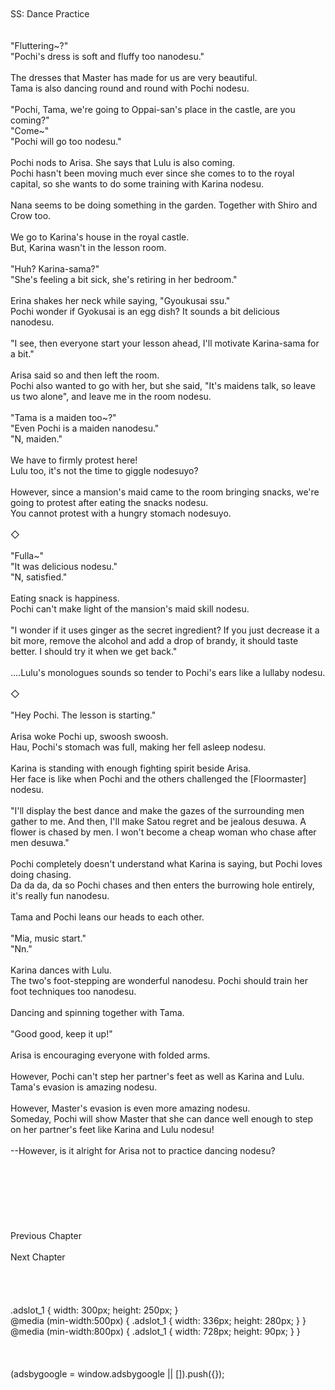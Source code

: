 <br/>
<br/>
SS: Dance Practice<br/>
<br/>
 <br/>
"Fluttering~?"<br/>
"Pochi's dress is soft and fluffy too nanodesu."<br/>
<br/>
The dresses that Master has made for us are very beautiful.<br/>
Tama is also dancing round and round with Pochi nodesu.<br/>
<br/>
"Pochi, Tama, we're going to Oppai-san's place in the castle, are you coming?"<br/>
"Come~"<br/>
"Pochi will go too nodesu."<br/>
<br/>
Pochi nods to Arisa. She says that Lulu is also coming.<br/>
Pochi hasn't been moving much ever since she comes to to the royal capital, so she wants to do some training with Karina nodesu.<br/>
<br/>
Nana seems to be doing something in the garden. Together with Shiro and Crow too.<br/>
<br/>
We go to Karina's house in the royal castle.<br/>
But, Karina wasn't in the lesson room.<br/>
<br/>
"Huh? Karina-sama?"<br/>
"She's feeling a bit sick, she's retiring in her bedroom."<br/>
<br/>
Erina shakes her neck while saying, "Gyoukusai ssu." <TLN: Got your confession completely rejected><br/>
Pochi wonder if Gyokusai is an egg dish? It sounds a bit delicious nanodesu.<br/>
<br/>
"I see, then everyone start your lesson ahead, I'll motivate Karina-sama for a bit."<br/>
<br/>
Arisa said so and then left the room.<br/>
Pochi also wanted to go with her, but she said, "It's maidens talk, so leave us two alone", and leave me in the room nodesu.<br/>
<br/>
"Tama is a maiden too~?"<br/>
"Even Pochi is a maiden nanodesu."<br/>
"N, maiden."<br/>
<br/>
We have to firmly protest here!<br/>
Lulu too, it's not the time to giggle nodesuyo?<br/>
<br/>
However, since a mansion's maid came to the room bringing snacks, we're going to protest after eating the snacks nodesu.<br/>
You cannot protest with a hungry stomach nodesuyo.<br/>
<br/>
◇<br/>
<br/>
"Fulla~"<br/>
"It was delicious nodesu."<br/>
"N, satisfied."<br/>
<br/>
Eating snack is happiness.<br/>
Pochi can't make light of the mansion's maid skill nodesu.<br/>
<br/>
"I wonder if it uses ginger as the secret ingredient? If you just decrease it a bit more, remove the alcohol and add a drop of brandy, it should taste better. I should try it when we get back."<br/>
<br/>
....Lulu's monologues sounds so tender to Pochi's ears like a lullaby nodesu.<br/>
<br/>
◇<br/>
<br/>
"Hey Pochi. The lesson is starting."<br/>
<br/>
Arisa woke Pochi up, swoosh swoosh.<br/>
Hau, Pochi's stomach was full, making her fell asleep nodesu.<br/>
<br/>
Karina is standing with enough fighting spirit beside Arisa.<br/>
Her face is like when Pochi and the others challenged the [Floormaster] nodesu.<br/>
<br/>
"I'll display the best dance and make the gazes of the surrounding men gather to me. And then, I'll make Satou regret and be jealous desuwa. A flower is chased by men. I won't become a cheap woman who chase after men desuwa."<br/>
<br/>
Pochi completely doesn't understand what Karina is saying, but Pochi loves doing chasing.<br/>
Da da da, da so Pochi chases and then enters the burrowing hole entirely, it's really fun nanodesu.<br/>
<br/>
Tama and Pochi leans our heads to each other.<br/>
<br/>
"Mia, music start."<br/>
"Nn."<br/>
<br/>
Karina dances with Lulu.<br/>
The two's foot-stepping are wonderful nanodesu. Pochi should train her foot techniques too nanodesu.<br/>
<br/>
Dancing and spinning together with Tama.<br/>
<br/>
"Good good, keep it up!"<br/>
<br/>
Arisa is encouraging everyone with folded arms.<br/>
<br/>
However, Pochi can't step her partner's feet as well as Karina and Lulu.<br/>
Tama's evasion is amazing nodesu.<br/>
<br/>
However, Master's evasion is even more amazing nodesu.<br/>
Someday, Pochi will show Master that she can dance well enough to step on her partner's feet like Karina and Lulu nodesu!<br/>
<br/>
--However, is it alright for Arisa not to practice dancing nodesu?<br/>
<br/>
<br/>
<br/>
<br/>
<br/>
<br/>
<br/>
Previous Chapter<br/>
<br/>
Next Chapter <br/>
<br/>
<br/>
<br/>
<br/>
.adslot_1 { width: 300px; height: 250px; }<br/>
@media (min-width:500px) { .adslot_1 { width: 336px; height: 280px; } }<br/>
@media (min-width:800px) { .adslot_1 { width: 728px; height: 90px; } }<br/>
<br/>
<br/>
<br/>
(adsbygoogle = window.adsbygoogle || []).push({});<br/>
<br/>
<br/>
<br/>
<br/>
